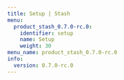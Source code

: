 ```yaml
---
title: Setup | Stash
menu:
  product_stash_0.7.0-rc.0:
    identifier: setup
    name: Setup
    weight: 30
menu_name: product_stash_0.7.0-rc.0
info:
  version: 0.7.0-rc.0
---
```


